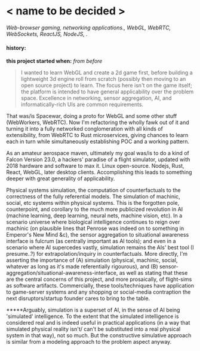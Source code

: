 


# < name to be decided >


_Web-browser gaming, networking applications., WebGL, WebRTC, WebSockets, ReactJS, NodeJS, ._
#### history:



**this project started when:**
_from before_
>I wanted to learn WebGL and create a 2d game first, before building a lightweight 3d engine roll from scratch (possibly then moving to an open source project) to learn.  The focus here isn't on the game itself; the platform is intended to have general applicability over the problem space. Excellence in networking, sensor aggregation, AI, and informatically-rich UIs are common requirements.

That was/is Spacewar, doing a proto for WebGL and some other stuff (WebWorkers, WebRTC).  Now I'm refactoring the wholly fawk out of it and turning it into a fully networked conglomeration with all kinds of extensibility, from WebRTC to Rust microservices, giving chances to learn each in turn while simultaneously establishing POC and a working pattern.

As an amateur aerospace maven, ultimately my goal was/is to do a kind of Falcon Version 23.0, a hackers' paradise of a flight simulator, updated with 2018 hardware and software to max it. Linux open-source.  Nodejs, Rust, React, WebGL, later desktop clients.  Accomplishing this leads to something deeper with great generality of applicability.  

Physical systems simulation, the computation of counterfactuals to the correctness of the fully referential models.  The simulation of machinic, social, etc systems within physical systems.  This is the forgotten pole, counterpoint, and corollary to the much more publicized revolution in AI (machine learning, deep learning, neural nets, machine vision, etc).  In a scenario universe where biological intelligence continues to reign over machinic (on plausible lines that Penrose was indeed on to something in Emperor's New Mind &c), the sensor aggregation to situational awareness interface is fulcrum (as centrally important as AI tools); and even in a scenario where AI supercedes vastly, simulation remains the AIs' best tool (I presume..?) for extrapolation/inquiry in counterfactuals. More directly, I'm asserting the importance of (A) simulation (physical, machinic, social, whatever as long as it's made referentially rigourous), and (B) sensor-aggregation/situational-awareness-interface, as well as stating that these are the central concerns of this project, and more prosaically, of flight-sims as software artifacts.  Commercially, these tools/techniques have application to game-server systems and any shopping or social-media contraption the next disruptors/startup founder cares to bring to the table.




**\***Arguably, simulation is a superset of AI, in the sense of AI being 'simulated' intelligence. To the extent that the simulated intelligence is considered real and is indeed useful in practical applications (in a way that simulated physical reality isn't/ can't be substituted into a real physical system in that way), not so much.  But the constructive simulative approach is similar from a modeling approach to the problem aspect anyway.
